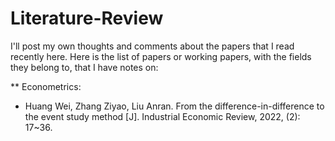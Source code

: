 # Literature-Review
I'll post my own thoughts and comments about the papers that I read recently here. 
Here is the list of papers or working papers, with the fields they belong to, that I have notes on:

** Econometrics: 
* Huang Wei, Zhang Ziyao, Liu Anran. From the difference-in-difference to the event study method [J]. Industrial Economic Review, 2022, (2): 17~36.
